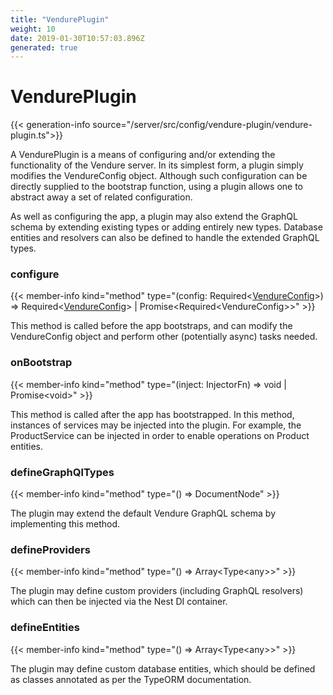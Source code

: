 ```yaml
---
title: "VendurePlugin"
weight: 10
date: 2019-01-30T10:57:03.896Z
generated: true
---
```

<!-- This file was generated from the Vendure TypeScript source. Do not modify. Instead, re-run "generate-docs" -->


# VendurePlugin

{{< generation-info source="/server/src/config/vendure-plugin/vendure-plugin.ts">}}

A VendurePlugin is a means of configuring and/or extending the functionality of the Vendure server. In its simplest form,a plugin simply modifies the VendureConfig object. Although such configuration can be directly supplied to the bootstrapfunction, using a plugin allows one to abstract away a set of related configuration.As well as configuring the app, a plugin may also extend the GraphQL schema by extending existing types or addingentirely new types. Database entities and resolvers can also be defined to handle the extended GraphQL types.

### configure

{{< member-info kind="method" type="(config: Required&#60;<a href='/docs/api///vendure-config/'>VendureConfig</a>&#62;) => Required&#60;<a href='/docs/api///vendure-config/'>VendureConfig</a>&#62; | Promise&#60;Required&#60;VendureConfig&#62;&#62;" >}}

This method is called before the app bootstraps, and can modify the VendureConfig object and performother (potentially async) tasks needed.

### onBootstrap

{{< member-info kind="method" type="(inject: InjectorFn) => void | Promise&#60;void&#62;" >}}

This method is called after the app has bootstrapped. In this method, instances of services may be injectedinto the plugin. For example, the ProductService can be injected in order to enable operations on Productentities.

### defineGraphQlTypes

{{< member-info kind="method" type="() => DocumentNode" >}}

The plugin may extend the default Vendure GraphQL schema by implementing this method.

### defineProviders

{{< member-info kind="method" type="() => Array&#60;Type&#60;any&#62;&#62;" >}}

The plugin may define custom providers (including GraphQL resolvers) which can then be injected via the Nest DI container.

### defineEntities

{{< member-info kind="method" type="() => Array&#60;Type&#60;any&#62;&#62;" >}}

The plugin may define custom database entities, which should be defined as classes annotated as per theTypeORM documentation.

